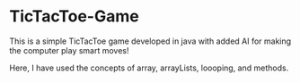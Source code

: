 # TicTacToe-Game
This is a simple TicTacToe game developed in java with added AI for making the computer play smart moves!

Here, I have used the concepts of array, arrayLists, loooping, and methods.
